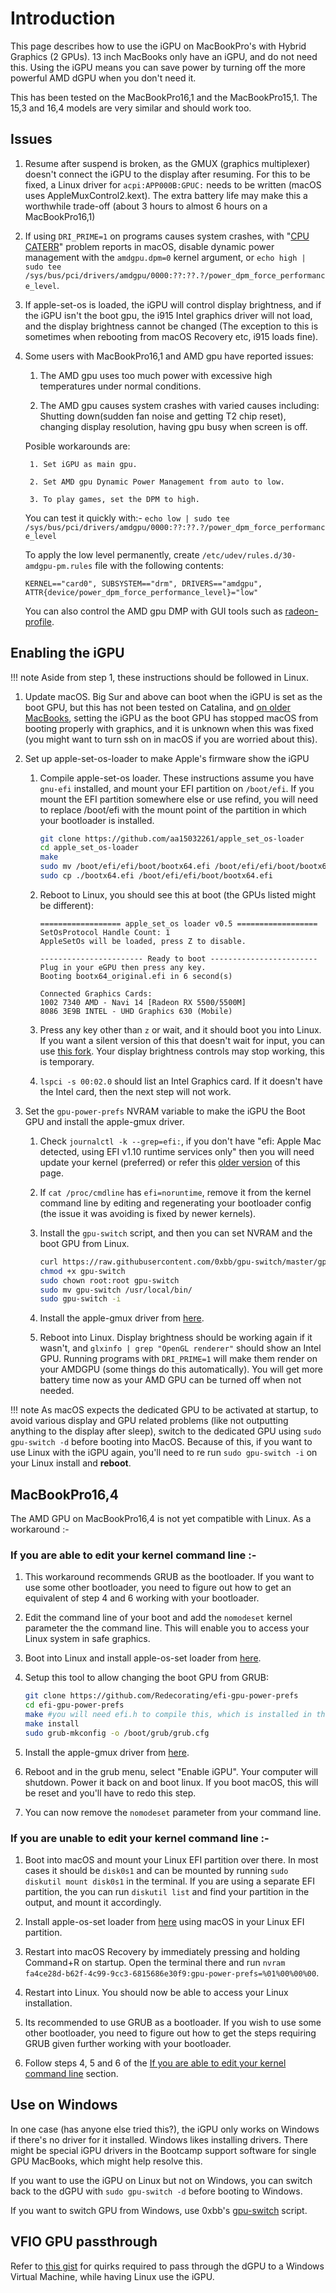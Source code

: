# Introduction

This page describes how to use the iGPU on MacBookPro's with Hybrid Graphics (2 GPUs). 13 inch MacBooks only have an iGPU, and do not need this. Using the iGPU means you can save power by turning off the more powerful AMD dGPU when you don't need it.

This has been tested on the MacBookPro16,1 and the MacBookPro15,1. The 15,3 and 16,4 models are very similar and should work too.

## Issues

1. Resume after suspend is broken, as the GMUX (graphics multiplexer) doesn't connect the iGPU to the display after resuming. For this to be fixed, a Linux driver for `acpi:APP000B:GPUC:` needs to be written (macOS uses AppleMuxControl2.kext). The extra battery life may make this a worthwhile trade-off (about 3 hours to almost 6 hours on a MacBookPro16,1)

2. If using `DRI_PRIME=1` on programs causes system crashes, with "[CPU CATERR](https://gist.github.com/Redecorating/956a672e6922e285de83fdd7d9982e5e#gistcomment-3719941)" problem reports in macOS, disable dynamic power management with the `amdgpu.dpm=0` kernel argument, or `echo high | sudo tee /sys/bus/pci/drivers/amdgpu/0000:??:??.?/power_dpm_force_performance_level`.

3. If apple-set-os is loaded, the iGPU will control display brightness, and if the iGPU isn't the boot gpu, the i915 Intel graphics driver will not load, and the display brightness cannot be changed (The exception to this is sometimes when rebooting from macOS Recovery etc, i915 loads fine).

4. Some users with MacBookPro16,1 and AMD gpu have reported issues:

    1. The AMD gpu uses too much power with excessive high temperatures under normal conditions.

    2. The AMD gpu causes system crashes with varied causes including: Shutting down(sudden fan noise and getting T2 chip reset), changing display resolution, having gpu busy when screen is off.

    Posible workarounds are:

        1. Set iGPU as main gpu.

        2. Set AMD gpu Dynamic Power Management from auto to low.

        3. To play games, set the DPM to high.

    You can test it quickly with:- `echo low | sudo tee /sys/bus/pci/drivers/amdgpu/0000:??:??.?/power_dpm_force_performance_level`

    To apply the low level permanently, create `/etc/udev/rules.d/30-amdgpu-pm.rules` file with the following contents:

    ```plain
    KERNEL=="card0", SUBSYSTEM=="drm", DRIVERS=="amdgpu", ATTR{device/power_dpm_force_performance_level}="low"
    ```

    You can also control the AMD gpu DMP with GUI tools such as [radeon-profile](https://github.com/emerge-e-world/radeon-profile).

## Enabling the iGPU

!!! note
    Aside from step 1, these instructions should be followed in Linux.

1.  Update macOS. Big Sur and above can boot when the iGPU is set as the boot GPU, but this has not been tested on Catalina, and [on older MacBooks](https://github.com/Dunedan/mbp-2016-linux/issues/6#issuecomment-286200226), setting the iGPU as the boot GPU has stopped macOS from booting properly with graphics, and it is unknown when this was fixed (you might want to turn ssh on in macOS if you are worried about this).

2.  Set up apple-set-os-loader to make Apple's firmware show the iGPU

    1.  Compile apple-set-os loader. These instructions assume you have `gnu-efi` installed, and mount your EFI partition on `/boot/efi`. If you mount the EFI partition somewhere else or use refind, you will need to replace /boot/efi with the mount point of the partition in which your bootloader is installed.

        ```sh
        git clone https://github.com/aa15032261/apple_set_os-loader
        cd apple_set_os-loader
        make
        sudo mv /boot/efi/efi/boot/bootx64.efi /boot/efi/efi/boot/bootx64_original.efi
        sudo cp ./bootx64.efi /boot/efi/efi/boot/bootx64.efi
        ```

    2.  Reboot to Linux, you should see this at boot (the GPUs listed might be different):

        ```plain
        ================== apple_set_os loader v0.5 ==================
        SetOsProtocol Handle Count: 1
        AppleSetOs will be loaded, press Z to disable.
        
        ----------------------- Ready to boot ------------------------
        Plug in your eGPU then press any key.
        Booting bootx64_original.efi in 6 second(s)
        
        Connected Graphics Cards:
        1002 7340 AMD - Navi 14 [Radeon RX 5500/5500M]
        8086 3E9B INTEL - UHD Graphics 630 (Mobile)
        ```

    3.  Press any key other than `z` or wait, and it should boot you into Linux. If you want a silent version of this that doesn't wait for input, you can use [this fork](https://github.com/Redecorating/apple_set_os-loader). Your display brightness controls may stop working, this is temporary.

    4.  `lspci -s 00:02.0` should list an Intel Graphics card. If it doesn't have the Intel card, then the next step will not work.

3.  Set the `gpu-power-prefs` NVRAM variable to make the iGPU the Boot GPU and install the apple-gmux driver.

    1.  Check `journalctl -k --grep=efi:`, if you don't have "efi: Apple Mac detected, using EFI v1.10 runtime services only" then you will need update your kernel (preferred) or refer this [older version](https://github.com/t2linux/wiki/blob/eb15b19c7e4d5ce79a59ff14a4bf4297a5f65edc/docs/guides/hybrid-graphics.md#enabling-the-igpu) of this page.

    2.  If `cat /proc/cmdline` has `efi=noruntime`, remove it from the kernel command line by editing and regenerating your bootloader config (the issue it was avoiding is fixed by newer kernels).

    3.  Install the `gpu-switch` script, and then you can set NVRAM and the boot GPU from Linux.

        ```sh
        curl https://raw.githubusercontent.com/0xbb/gpu-switch/master/gpu-switch > gpu-switch
        chmod +x gpu-switch
        sudo chown root:root gpu-switch
        sudo mv gpu-switch /usr/local/bin/
        sudo gpu-switch -i
        ```

    4.  Install the apple-gmux driver from [here](https://github.com/Redecorating/apple-gmux-t2).

    5.  Reboot into Linux. Display brightness should be working again if it wasn't, and `glxinfo | grep "OpenGL renderer"` should show an Intel GPU. Running programs with `DRI_PRIME=1` will make them render on your AMDGPU (some things do this automatically). You will get more battery time now as your AMD GPU can be turned off when not needed.

!!! note
    As macOS expects the dedicated GPU to be activated at startup, to avoid various display and GPU related problems (like not outputting anything to the display after sleep), switch to the dedicated GPU using `sudo gpu-switch -d` before booting into MacOS.
    Because of this, if you want to use Linux with the iGPU again, you'll need to re run `sudo gpu-switch -i` on your Linux install and **reboot**.

## MacBookPro16,4

The AMD GPU on MacBookPro16,4 is not yet compatible with Linux. As a workaround :-

### If you are able to edit your kernel command line :-

1. This workaround recommends GRUB as the bootloader. If you want to use some other bootloader, you need to figure out how to get an equivalent of step 4 and 6 working with your bootloader.

2. Edit the command line of your boot and add the `nomodeset` kernel parameter the the command line. This will enable you to access your Linux system in safe graphics.

3. Boot into Linux and install apple-os-set loader from [here](https://github.com/Redecorating/apple_set_os-loader).

4. Setup this tool to allow changing the boot GPU from GRUB:

    ```sh
    git clone https://github.com/Redecorating/efi-gpu-power-prefs
    cd efi-gpu-power-prefs
    make #you will need efi.h to compile this, which is installed in the gnu-efi package in most distros
    make install
    sudo grub-mkconfig -o /boot/grub/grub.cfg
    ```

5. Install the apple-gmux driver from [here](https://github.com/Redecorating/apple-gmux-t2).

6. Reboot and in the grub menu, select "Enable iGPU". Your computer will shutdown. Power it back on and boot linux. If you boot macOS, this will be reset and you'll have to redo this step.

7. You can now remove the `nomodeset` parameter from your command line.

### If you are unable to edit your kernel command line :-

1. Boot into macOS and mount your Linux EFI partition over there. In most cases it should be `disk0s1` and can be mounted by running `sudo diskutil mount disk0s1` in the terminal. If you are using a separate EFI partition, the you can run `diskutil list` and find your partition in the output, and mount it accordingly.

2. Install apple-os-set loader from [here](https://github.com/Redecorating/apple_set_os-loader) using macOS in your Linux EFI partition.

3. Restart into macOS Recovery by immediately pressing and holding Command+R on startup. Open the terminal there and run `nvram fa4ce28d-b62f-4c99-9cc3-6815686e30f9:gpu-power-prefs=%01%00%00%00`.

4. Restart into Linux. You should now be able to access your Linux installation.

5. Its recommended to use GRUB as a bootloader. If you wish to use some other bootloader, you need to figure out how to get the steps requiring GRUB given further working with your bootloader.

6. Follow steps 4, 5 and 6 of the [If you are able to edit your kernel command line](https://wiki.t2linux.org/guides/hybrid-graphics/#if-you-are-able-to-edit-your-kernel-command-line-) section.

## Use on Windows

In one case (has anyone else tried this?), the iGPU only works on Windows if there's no driver for it installed. Windows likes installing drivers. There might be special iGPU drivers in the Bootcamp support software for single GPU MacBooks, which might help resolve this.

If you want to use the iGPU on Linux but not on Windows, you can switch back to the dGPU with `sudo gpu-switch -d` before booting to Windows.

If you want to switch GPU from Windows, use 0xbb's [gpu-switch](https://github.com/0xbb/gpu-switch#windows-810-usage) script.

## VFIO GPU passthrough

Refer to [this gist](https://gist.github.com/Redecorating/956a672e6922e285de83fdd7d9982e5e) for quirks required to pass through the dGPU to a Windows Virtual Machine, while having Linux use the iGPU.
